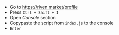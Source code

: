 - Go to https://riven.market/profile
- Press `Ctrl + Shift + I`
- Open _Console_ section
- Copypaste the script from `index.js` to the console
- `Enter`
